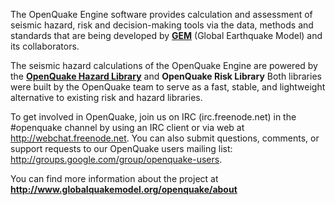 The OpenQuake Engine software provides calculation and assessment of seismic hazard, risk and decision-making tools via the data, methods and standards that are being developed by **[GEM](http://www.globalquakemodel.org)** (Global Earthquake Model) and its collaborators.

The seismic hazard calculations of the OpenQuake Engine are powered by the **[OpenQuake Hazard Library](http://github.com/gem/oq-hazardlib)** and
 **OpenQuake Risk Library**
Both libraries were built by the OpenQuake team to serve as a fast, stable, and lightweight alternative to existing risk and hazard libraries.

To get involved in OpenQuake, join us on IRC (irc.freenode.net) in the #openquake channel by using an IRC client or via web at http://webchat.freenode.net. You can also submit questions, comments, or support requests to our OpenQuake users mailing list: http://groups.google.com/group/openquake-users.

You can find more information about the project at **<a href="http://www.globalquakemodel.org/openquake/about/" target="_blank">http://www.globalquakemodel.org/openquake/about</a>**

